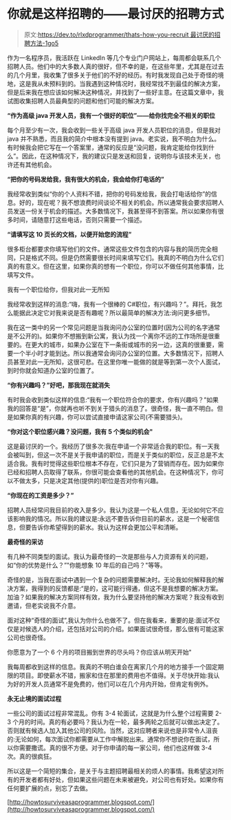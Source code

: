 # 你就是这样招聘的——最讨厌的招聘方式

> 原文:[https://dev.to/rlxdprogrammer/thats-how-you-recruit 最讨厌的招聘方法-1go5](https://dev.to/rlxdprogrammer/thats-how-you-recruit---the-most-annoying-recruiting-methods-1go5)

作为一名程序员，我活跃在 LinkedIn 等几个专业门户网站上，每周都会联系几个招聘人员。他们中的大多数人真的很好，但不幸的是，在这些年里，尤其是在过去的几个月里，我收集了很多关于他们的不好的经历。有时我发现自己处于奇怪的境地，这是我从未预料到的。当我遇到这种情况时，我经常找不到最佳的解决方案，但是后来我在想应该如何解决这种情况，并找到了一些好主意。在这篇文章中，我试图收集招聘人员最典型的问题和他们可能的解决方案。

**“作为高级 java 开发人员，我有一个很好的职位”——给你找完全不相关的职位**

每个月至少有一次，我会收到一些关于高级 java 开发人员职位的消息，但是我对 java 并不熟悉，而且我的简介中根本没有提到 java。老实说，我不明白为什么。有时候我会把它写在一个答案里，通常的反应是“没问题，我肯定能给你找到什么”。因此，在这种情况下，我的建议只是发送和回复，说明你与该技术无关，也许还有其他机会。

**“把你的号码发给我，我有很大的机会，我会给你打电话的”**

我经常收到类似“你的个人资料不错，把你的号码发给我，我会打电话给你”的信息。好的，现在呢？我不想浪费时间谈论不相关的机会。所以通常我会要求招聘人员发送一份关于机会的描述。大多数情况下，我甚至得不到答案。所以如果你有很多时间，请随意打这些电话，否则只需要一个描述。

**“请填写这 10 页长的文档，以便开始您的流程”**

很多柜台都要求你填写他们的文件。通常这些文件包含的内容与我的简历完全相同，只是格式不同。但是仍然需要很长时间来填写它们。我真的不明白为什么它们真的有意义。但在这里，如果你真的想有一个职位，你可以不做任何其他事情，比填写文件。

我有一个职位给你，但我对此一无所知

我经常收到这样的消息:“嗨，我有一个很棒的 C#职位，有兴趣吗？”。拜托，我怎么能据此决定它对我来说是否有趣呢？所以最简单的解决方法:询问更多细节。

我在这一类中的另一个常见问题是当我询问办公室的位置时(因为公司的名字通常是不公开的)。如果你不想搬到新公寓，我认为找一个离你不远的工作场所是很重要的。在更大的城市，如果办公室在下一条街或城市的另一边，这真的很重要，需要一个半小时才能到达。所以我通常会询问办公室的位置。大多数情况下，招聘人员甚至对此一无所知，这很可悲。在这里你唯一能做的就是等到第一次个人面试，到时你就会知道办公室的位置了。

**“你有兴趣吗？”好吧，那我现在就消失**

有时我会收到类似这样的信息:“我有一个职位符合你的要求，你有兴趣吗？”如果我的回答是“是”，你就再也听不到关于猎头的消息了。很奇怪，我一直不明白。但是如果你真的有兴趣，你可以尝试直接申请这家公司(不需要猎头)。

**“你对这个职位感兴趣？没问题，我有 5 个类似的机会"**

这是最讨厌的一个。我经历了很多次:我在申请一个非常适合我的职位。有一天我会被叫到，但这一次不是关于我申请的职位，而是关于类似的职位，反正总是不太适合我。我有时觉得这些职位根本不存在，它们只是为了营销而存在。因为如果你已经和招聘人员取得了联系，你很可能会查看他的其他机会。在这种情况下，你可以不做太多，只是决定其他(提供的)职位是否对你有兴趣。

**“你现在的工资是多少？”**

招聘人员经常问我目前的收入是多少。我认为这是一个私人信息，无论如何它不应该影响我的情况。所以我的建议是:永远不要告诉你目前的薪水，这是一个秘密信息，但要告诉你希望得到的薪水。我认为这样会更加公平和清晰。

**最奇怪的采访**

有几种不同类型的面试。我认为最奇怪的一次是那些与人力资源有关的问题，如“你的优势是什么？”"你能想象 10 年后的自己吗？"等等。

奇怪的是，当我在面试中遇到一个复杂的问题需要解决时。无论我如何解释我的解决方案，我得到的反馈都是:“是的，这可能行得通，但这不是我想要的解决方案。加油？如果我的解决方案同样有效，我为什么要坚持他的解决方案呢？我没有收到邀请，但老实说我不介意。

面对这种“奇怪的面试”,我认为你什么也做不了。但在我看来，重要的是:面试不仅仅是对候选人的介绍，还包括对公司的介绍。如果面试很奇怪，那么很有可能这家公司也很奇怪。

你愿意为了一个 6 个月的项目搬到世界的尽头吗？你应该从明天开始"

我每周都收到这样的信息。我真的不明白谁会在离家几个月的地方接手一个固定期限的项目。即使薪水不错，搬家和住在那里的费用也不值得。关于尽快开始:我认为好的开发人员通常不是免费的，他们可以在几个月内开始，但肯定有例外。

**永无止境的面试过程**

一些公司的面试过程非常混乱。你有 3-4 轮面试，这就是为什么整个过程需要 2-3 个月的时间。真的有必要吗？我认为在一轮，最多两轮之后就可以做出决定了。否则就有候选人加入其他公司的风险。当然，这对应聘者来说也是非常令人沮丧的:无论如何，每次面试你都需要从工作中解脱出来。通常你不想说你在面试，所以你需要撒谎。真的很不方便。对于你申请的每一家公司，他们也这样做 3-4 次。真的很疯狂。

所以这是一个简短的集合，是关于与主题招聘最相关的烦人的事情。我希望这对所有的开发者都有好处，但如果这些问题在未来被避免，对公司也有好处。如果你有任何要扩展的点，别忘了去做。

[http://howtosurviveasaprogrammer.blogspot.com/](http://howtosurviveasaprogrammer.blogspot.com/)
